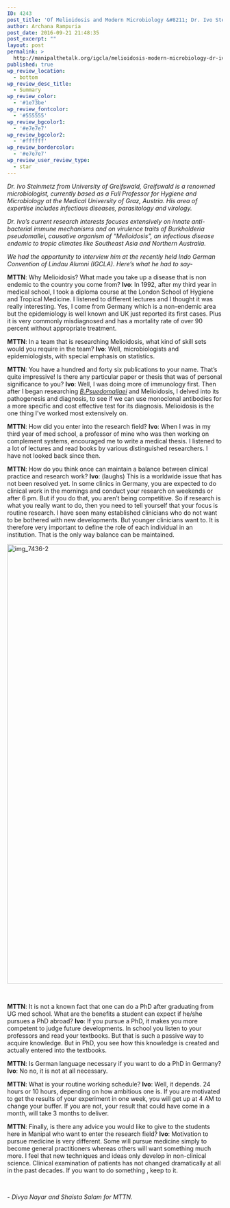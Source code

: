 ```yaml
---
ID: 4243
post_title: 'Of Melioidosis and Modern Microbiology &#8211; Dr. Ivo Steinmetz'
author: Archana Rampuria
post_date: 2016-09-21 21:48:35
post_excerpt: ""
layout: post
permalink: >
  http://manipalthetalk.org/igcla/melioidosis-modern-microbiology-dr-ivo-steinmetz/
published: true
wp_review_location:
  - bottom
wp_review_desc_title:
  - Summary
wp_review_color:
  - '#1e73be'
wp_review_fontcolor:
  - '#555555'
wp_review_bgcolor1:
  - '#e7e7e7'
wp_review_bgcolor2:
  - '#ffffff'
wp_review_bordercolor:
  - '#e7e7e7'
wp_review_user_review_type:
  - star
---
```

<em>Dr. Ivo Steinmetz from University of Greifswald, Greifswald is a renowned microbiologist, currently based as a Full Professor for Hygiene and Microbiology at the Medical University of Graz, Austria. His area of expertise includes infectious diseases, parasitology and virology.</em>

<em>Dr. Ivo’s current research interests focuses extensively on innate anti-bacterial immune mechanisms and on virulence traits of Burkholderia pseudomallei, causative organism of “Melioidosis”, an infectious disease endemic to tropic climates like Southeast Asia and Northern Australia.</em>

<em>We had the opportunity to interview him at the recently held Indo German Convention of Lindau Alumni (IGCLA). Here’s what he had to say- </em>

<strong>MTTN</strong>: Why Melioidosis? What made you take up a disease that is non endemic to the country you come from?
<strong>Ivo</strong>: In 1992, after my third year in medical school, I took a diploma course at the London School of Hygiene and Tropical Medicine. I listened to different lectures and I thought it was really interesting. Yes, I come from Germany which is a non-endemic area but the epidemiology is well known and UK just reported its first cases. Plus it is very commonly misdiagnosed and has a mortality rate of over 90 percent without appropriate treatment.

<strong>MTTN</strong>: In a team that is researching Melioidosis, what kind of skill sets would you require in the team?
<strong>Ivo</strong>: Well, microbiologists and epidemiologists, with special emphasis on statistics.

<strong>MTTN</strong>: You have a hundred and forty six publications to your name. That’s quite impressive! Is there any particular paper or thesis that was of personal significance to you?
<strong>Ivo</strong>: Well, I was doing more of immunology first. Then after I began researching <em><span style="text-decoration: underline;">B.Psuedomallaei</span></em> and Melioidosis, I delved into its pathogenesis and diagnosis, to see if we can use monoclonal antibodies for a more specific and cost effective test for its diagnosis. Melioidosis is the one thing I’ve worked most extensively on.

<strong>MTTN</strong>: How did you enter into the research field?
<strong>Ivo</strong>: When I was in my third year of med school, a professor of mine who was then working on complement systems, encouraged me to write a medical thesis. I listened to a lot of lectures and read books by various distinguished researchers. I have not looked back since then.

<strong>MTTN</strong>: How do you think once can maintain a balance between clinical practice and research work?
<strong>Ivo</strong>: (laughs) This is a worldwide issue that has not been resolved yet. In some clinics in Germany, you are expected to do clinical work in the mornings and conduct your research on weekends or after 6 pm. But if you do that, you aren’t being competitive. So if research is what you really want to do, then you need to tell yourself that your focus is routine research. I have seen many established clinicians who do not want to be bothered with new developments. But younger clinicians want to. It is therefore very important to define the role of each individual in an institution. That is the only way balance can be maintained.

<a href="http://manipalthetalk.org/wp-content/uploads/2016/09/IMG_7436-2.jpg" xlink="href"><img class="aligncenter wp-image-4247 size-large" src="http://manipalthetalk.org/wp-content/uploads/2016/09/IMG_7436-2-683x1024.jpg" alt="img_7436-2" width="683" height="1024" /></a>

&nbsp;

<strong>MTTN</strong>: It is not a known fact that one can do a PhD after graduating from UG med school. What are the benefits a student can expect if he/she pursues a PhD abroad?
<strong>Ivo</strong>: If you pursue a PhD, it makes you more competent to judge future developments. In school you listen to your professors and read your textbooks. But that is such a passive way to acquire knowledge. But in PhD, you see how this knowledge is created and actually entered into the textbooks.

<strong>MTTN</strong>: Is German language necessary if you want to do a PhD in Germany?
<strong>Ivo</strong>: No no, it is not at all necessary.

<strong>MTTN</strong>: What is your routine working schedule?
<strong>Ivo</strong>: Well, it depends. 24 hours or 10 hours, depending on how ambitious one is. If you are motivated to get the results of your experiment in one week, you will get up at 4 AM to change your buffer. If you are not, your result that could have come in a month, will take 3 months to deliver.

<strong>MTTN</strong>: Finally, is there any advice you would like to give to the students here in Manipal who want to enter the research field?
<strong>Ivo</strong>: Motivation to pursue medicine is very different. Some will pursue medicine simply to become general practitioners whereas others will want something much more. I feel that new techniques and ideas only develop in non-clinical science. Clinical examination of patients has not changed dramatically at all in the past decades.
If you want to do something , keep to it.

&nbsp;

- <em>Divya Nayar and Shaista Salam for MTTN.</em>